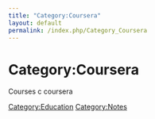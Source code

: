 ```yaml
---
title: "Category:Coursera"
layout: default
permalink: /index.php/Category_Coursera
---
```


# Category:Coursera

Courses с coursera

[Category:Education](Category_Education)
[Category:Notes](Category_Notes)